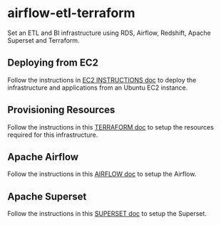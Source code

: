# airflow-etl-terraform

Set an ETL and BI infrastructure using RDS, Airflow, Redshift, Apache Superset and Terraform.

## Deploying from EC2

Follow the instructions in [EC2 INSTRUCTIONS doc](EC2_INSTRUCTIONS.md) to deploy the infrastructure and applications from an Ubuntu EC2 instance.

## Provisioning Resources

Follow the instructions in this [TERRAFORM doc](terraform/TERRAFORM.md) to setup the resources required for this infrastructure.

## Apache Airflow

Follow the instructions in this [AIRFLOW doc](airflow_application/AIRFLOW.md) to setup the Airflow.

## Apache Superset

Follow the instructions in this [SUPERSET doc](apache_superset/SUPERSET.md) to setup the Superset.
